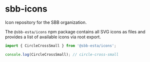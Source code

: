 # sbb-icons

Icon repository for the SBB organization.

The `@sbb-esta/icons` npm package contains all SVG icons as files and provides a list of available
icons via root export.

```ts
import { CircleCrossSmall } from '@sbb-esta/icons';

console.log(CircleCrossSmall); // circle-cross-small
```
